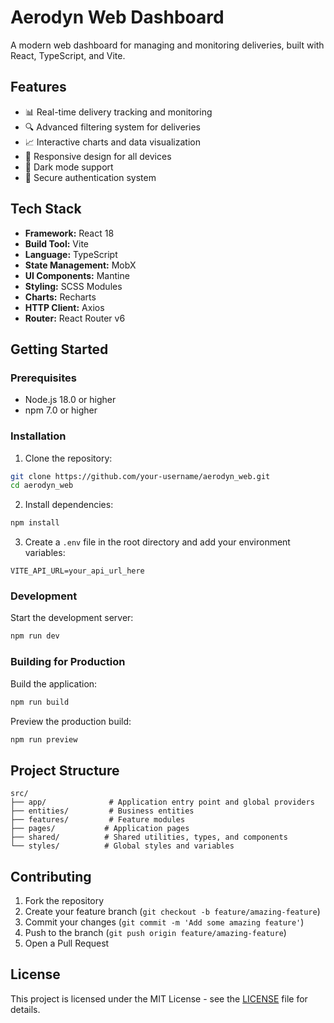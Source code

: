 # Aerodyn Web Dashboard

A modern web dashboard for managing and monitoring deliveries, built with React, TypeScript, and Vite.

## Features

- 📊 Real-time delivery tracking and monitoring
- 🔍 Advanced filtering system for deliveries
- 📈 Interactive charts and data visualization
- 📱 Responsive design for all devices
- 🌙 Dark mode support
- 🔐 Secure authentication system

## Tech Stack

- **Framework:** React 18
- **Build Tool:** Vite
- **Language:** TypeScript
- **State Management:** MobX
- **UI Components:** Mantine
- **Styling:** SCSS Modules
- **Charts:** Recharts
- **HTTP Client:** Axios
- **Router:** React Router v6

## Getting Started

### Prerequisites

- Node.js 18.0 or higher
- npm 7.0 or higher

### Installation

1. Clone the repository:
```bash
git clone https://github.com/your-username/aerodyn_web.git
cd aerodyn_web
```

2. Install dependencies:
```bash
npm install
```

3. Create a `.env` file in the root directory and add your environment variables:
```env
VITE_API_URL=your_api_url_here
```

### Development

Start the development server:
```bash
npm run dev
```

### Building for Production

Build the application:
```bash
npm run build
```

Preview the production build:
```bash
npm run preview
```

## Project Structure

```
src/
├── app/              # Application entry point and global providers
├── entities/         # Business entities
├── features/         # Feature modules
├── pages/           # Application pages
├── shared/          # Shared utilities, types, and components
└── styles/          # Global styles and variables
```

## Contributing

1. Fork the repository
2. Create your feature branch (`git checkout -b feature/amazing-feature`)
3. Commit your changes (`git commit -m 'Add some amazing feature'`)
4. Push to the branch (`git push origin feature/amazing-feature`)
5. Open a Pull Request

## License

This project is licensed under the MIT License - see the [LICENSE](LICENSE) file for details.
